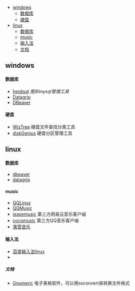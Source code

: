 * [windows](#windows)
  * [数据库](#数据库)
  * [硬盘](#硬盘)
* [linux](#linux)
  * [数据库](#数据库)
  * [music](#music)
  * [输入法](#输入法)
  * [文档](#文档)
## windows
#### 数据库
* [heidisql](https://www.heidisql.com/download.php)  *图形mysql管理工具*
* [Datagrip](https://www.jetbrains.com/datagrip/download/)
* [DBeaver](https://github.com/dbeaver/dbeaver/releases)
#### 硬盘
* [WizTree](https://wiztreefree.com/) 硬盘文件查找分类工具
* [diskGenius](https://www.diskgenius.cn/)  硬盘分区管理工具
## linux
#### 数据库
* [dbeaver](https://dbeaver.io/download/)
* [datagrip](https://www.jetbrains.com/datagrip/download/)
#### music
* [QQLinux](https://im.qq.com/linuxqq/index.html)
* [QQMusic](https://y.qq.com/download/download.html)
* [ieasemusic](https://github.com/trazyn/ieaseMusic/releases)  第三方网易云音乐客户端
* [cocomusic](https://github.com/xtuJSer/CoCoMusic/releases)  第三方QQ音乐客户端
* [落雪音乐](https://github.com/lyswhut/lx-music-desktop/releases)
#### 输入法
* [百度输入法linux](http://srf.baidu.com/site/guanwang_linux/index.html)
* []()
##### 文档
* [Gnumeric]() 电子表格软件，可以用ssconvert来转换文件格式
